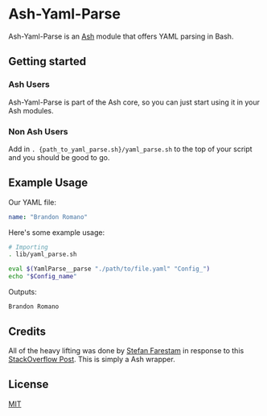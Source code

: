 # Ash-Yaml-Parse

Ash-Yaml-Parse is an [Ash](https://github.com/BrandonRomano/ash) module that offers YAML parsing in Bash.

## Getting started

### Ash Users

Ash-Yaml-Parse is part of the Ash core, so you can just start using it in your Ash modules.

### Non Ash Users

Add in `. {path_to_yaml_parse.sh}/yaml_parse.sh` to the top of your script and you should be good to go.

## Example Usage

Our YAML file:

```YAML
name: "Brandon Romano"
```

Here's some example usage:

```sh
# Importing
. lib/yaml_parse.sh

eval $(YamlParse__parse "./path/to/file.yaml" "Config_")
echo "$Config_name"
```

Outputs:

```
Brandon Romano
```

## Credits

All of the heavy lifting was done by [Stefan Farestam](https://github.com/sfarestam) in response to this [StackOverflow Post](http://stackoverflow.com/questions/5014632/how-can-i-parse-a-yaml-file-from-a-linux-shell-script).  This is simply a Ash wrapper.

## License

[MIT](license.txt)
